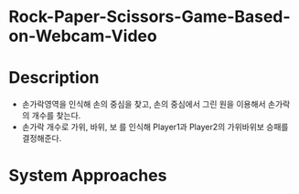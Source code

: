 # Rock-Paper-Scissors-Game-Based-on-Webcam-Video


# Description
* 손가락영역을 인식해 손의 중심을 찾고, 손의 중심에서 그린 원을 이용해서 손가락의 개수를 찾는다.
* 손가락 개수로 가위, 바위, 보 를 인식해 Player1과 Player2의 가위바위보 승패를 결정해준다.

# System Approaches

